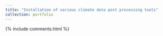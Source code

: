```yaml
---
title: "Installation of various climate data post processing tools"
collection: portfolio
---
```


{% include comments.html %}
